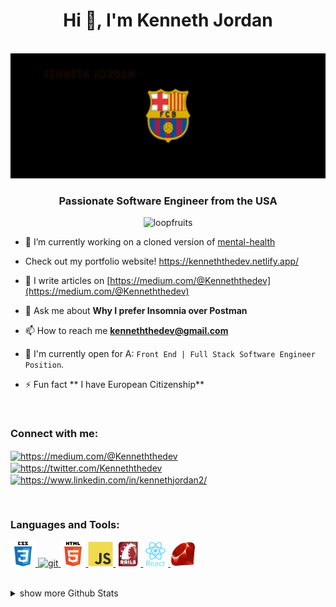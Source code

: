 <h1 align="center">Hi 👋, I'm Kenneth Jordan</h1>
<div align="center">
	<br>
	<a href="https://github.com/LoopFruits/LoopFruits/blob/main/Header.gif">
		<img src="Header.gif" width="800" height="200" alt="Kenneth Jordan Header">
	</a>
	<br>
</div>
<h3 align="center">Passionate Software Engineer from the USA</h3>

<p align="center"> <img src="https://komarev.com/ghpvc/?username=loopfruits&label=Profile%20views&color=red&style=flat" alt="loopfruits" /> </p>


- 🔭 I’m currently working on a cloned version of [mental-health](https://github.com/LoopFruits/mental-health)

- Check out my portfolio website! https://kenneththedev.netlify.app/

- 📝 I write articles on [https://medium.com/@Kenneththedev](https://medium.com/@Kenneththedev)

- 💬 Ask me about **Why I prefer Insomnia over Postman**

- 📫 How to reach me **kenneththedev@gmail.com**

- 💭 I'm currently open for A: `Front End | Full Stack Software Engineer Position`.

- ⚡ Fun fact ** I have European Citizenship**
<br>

<h3 align="left">Connect with me:</h3>
<p align="left">
<a href="https://medium.com/@Kenneththedev" target="blank"><img align="center" src="https://github.com/rahuldkjain/github-profile-readme-generator/blob/master/src/images/icons/Social/medium.svg" alt="https://medium.com/@Kenneththedev" height="30" width="40" /></a>
<a href="https://twitter.com/Kenneththedev" target="blank"><img align="center" src="https://github.com/rahuldkjain/github-profile-readme-generator/blob/master/src/images/icons/Social/twitter.svg" alt="https://twitter.com/Kenneththedev" height="30" width="40" /></a>	
<a href="https://www.linkedin.com/in/kennethjordan2/" target="blank"><img align="center" src="https://raw.githubusercontent.com/rahuldkjain/github-profile-readme-generator/master/src/images/icons/Social/linked-in-alt.svg" alt="https://www.linkedin.com/in/kennethjordan2/" height="30" width="40" /></a>
</p>

<br>

<h3 align="left">Languages and Tools:</h3>

<p align="left"> <a href="https://www.w3schools.com/css/" target="_blank" rel="noreferrer"> <img src="https://raw.githubusercontent.com/devicons/devicon/master/icons/css3/css3-original-wordmark.svg" alt="css3" width="40" height="40"/> </a> <a href="https://git-scm.com/" target="_blank" rel="noreferrer"> <img src="https://www.vectorlogo.zone/logos/git-scm/git-scm-icon.svg" alt="git" width="40" height="40"/> </a> <a href="https://www.w3.org/html/" target="_blank" rel="noreferrer"> <img src="https://raw.githubusercontent.com/devicons/devicon/master/icons/html5/html5-original-wordmark.svg" alt="html5" width="40" height="40"/> </a> <a href="https://developer.mozilla.org/en-US/docs/Web/JavaScript" target="_blank" rel="noreferrer"> <img src="https://raw.githubusercontent.com/devicons/devicon/master/icons/javascript/javascript-original.svg" alt="javascript" width="40" height="40"/> </a> <a href="https://rubyonrails.org" target="_blank" rel="noreferrer"> <img src="https://raw.githubusercontent.com/devicons/devicon/master/icons/rails/rails-original-wordmark.svg" alt="rails" width="40" height="40"/> </a> <a href="https://reactjs.org/" target="_blank" rel="noreferrer"> <img src="https://raw.githubusercontent.com/devicons/devicon/master/icons/react/react-original-wordmark.svg" alt="react" width="40" height="40"/> </a> <a href="https://www.ruby-lang.org/en/" target="_blank" rel="noreferrer"> <img src="https://raw.githubusercontent.com/devicons/devicon/master/icons/ruby/ruby-original.svg" alt="ruby" width="40" height="40"/> </a> </p>

<br>

<details><summary>show more Github Stats</summary>
<p>

here is more...



## 📈 Github Stats

<p align="center"><img align="center" src="https://github-readme-stats.vercel.app/api/top-langs?username=loopfruits&theme=prussian&show_icons=true&locale=en&layout=compact" alt="loopfruits" /></p>

<p align="center">&nbsp;<img align="center" src="https://github-readme-stats.vercel.app/api?username=loopfruits&theme=algolia&show_icons=true&locale=en" alt="loopfruits" /></p>

<p align="center"><img align="center" src="https://github-readme-streak-stats.herokuapp.com/?user=loopfruits&theme=prussian" alt="loopfruits" /></p>

### :trophy: Git profile Trophies

<p align="center"> <a href="https://github.com/ryo-ma/github-profile-trophy"><img src="https://github-profile-trophy.vercel.app/?username=loopfruits&theme=algolia" alt="loopfruits" /></a> </p>
	</p>
</details>
